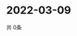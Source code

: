 # 2022-03-09
  共 0条

  <!-- BEGIN -->
  <!-- 最后更新时间Wed Mar 09 2022 10:06:36 GMT+0000 (Coordinated Universal Time) -->
  
  <!-- END -->
  
  